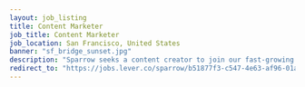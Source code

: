 ```yaml
---
layout: job_listing
title: Content Marketer
job_title: Content Marketer 
job_location: San Francisco, United States
banner: "sf_bridge_sunset.jpg"
description: "Sparrow seeks a content creator to join our fast-growing team."
redirect_to: "https://jobs.lever.co/sparrow/b51877f3-c547-4e63-af96-01a48d7d8666"
---
```


